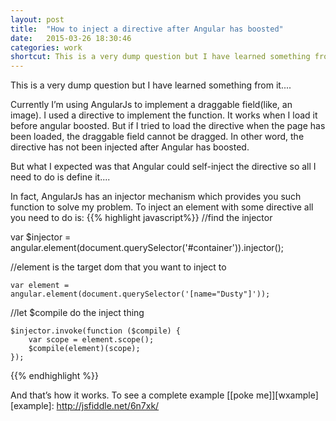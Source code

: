 ```yaml
---
layout: post
title:  "How to inject a directive after Angular has boosted"
date:   2015-03-26 18:30:46
categories: work
shortcut: This is a very dump question but I have learned something from it...
---
```

This is a very dump question but I have learned something from it....

Currently I’m using AngularJs to implement a draggable field(like, an image). I used a directive to implement the function. It works when I load it before angular boosted. But if I tried to load the directive when the page has been loaded, the draggable field cannot be dragged. In other word, the directive has not been injected after Angular has boosted. 

But what I expected was that Angular could self-inject the directive so all I need to do is define it....

In fact, AngularJs has an injector mechanism which provides you such function to solve my problem.
To inject an element with some directive all you need to do is:
{{% highlight javascript%}}
//find the injector

var $injector = angular.element(document.querySelector('#container')).injector();

//element is the target dom that you want to inject to

    var element = angular.element(document.querySelector('[name="Dusty"]'));
//let $compile do the inject thing    

    $injector.invoke(function ($compile) {    
        var scope = element.scope();
        $compile(element)(scope);
    });

{{% endhighlight %}}

And that’s how it works.
To see a complete example [[poke me]][wxample]
[example]: http://jsfiddle.net/6n7xk/